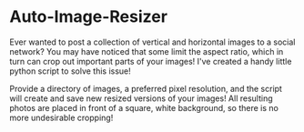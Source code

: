 # Auto-Image-Resizer
Ever wanted to post a collection of vertical and horizontal images to a social network? You may have noticed that some limit the aspect ratio, which in turn can crop out important parts of your images! I've created a handy little python script to solve this issue! 

Provide a directory of images, a preferred pixel resolution, and the script will create and save new resized versions of your images! All resulting photos are placed in front of a square, white background, so there is no more undesirable cropping!
